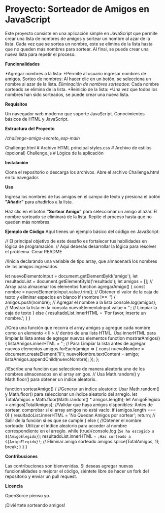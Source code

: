 # **Proyecto: Sorteador de Amigos en JavaScript**

Este proyecto consiste en una aplicación simple en JavaScript que permite crear una lista de nombres de amigos y sortear un nombre al azar de la lista. Cada vez que se sortea un nombre, este se elimina de la lista hasta que no queden más nombres para sortear. Al final, se puede crear una nueva lista para repetir el proceso.

**Funcionalidades**

*Agregar nombres a la lista: *Permite al usuario ingresar nombres de amigos.
Sorteo de nombres: Al hacer clic en un botón, se selecciona un nombre al azar de la lista.
*Eliminación de nombres sorteados:* Cada nombre sorteado se elimina de la lista.
*Reinicio de la lista: *Una vez que todos los nombres han sido sorteados, se puede crear una nueva lista.

**Requisitos**

Un navegador web moderno que soporte JavaScript.
Conocimientos básicos de HTML y JavaScript.

**Estructura del Proyecto**

*/challenge-amigo-secreto_esp-main*

Challenge.html           # Archivo HTML principal
styles.css          # Archivo de estilos (opcional)
Challenge.js           # Lógica de la aplicación

**Instalación**

Clona el repositorio o descarga los archivos.
Abre el archivo Challenge.html en tu navegador.

**Uso**

Ingresa los nombres de tus amigos en el campo de texto y presiona el botón **"Añadir"** para añadirlos a la lista.

Haz clic en el botón **"Sortear Amigo"** para seleccionar un amigo al azar. El nombre sorteado se eliminará de la lista.
Repite el proceso hasta que no queden más nombres.

**Ejemplo de Código**
Aquí tienes un ejemplo básico del código en JavaScript:

// El principal objetivo de este desafío es fortalecer tus habilidades en lógica de programación. 
// Aquí deberás desarrollar la lógica para resolver el problema. Crear README

//Inicia declarando una variable de tipo array, que almacenará los nombres de los amigos ingresados.

let nuevoElementoInput = document.getElementById('amigo');
let resultadoList = document.getElementById('resultado');
let amigos = []; // Array para almacenar los elementos
function agregarAmigo() {
    const nombre = nuevoElementoInput.value.trim(); // Obtener el valor de la caja de texto y eliminar espacios en blanco
    if (nombre !== '') {
        amigos.push(nombre); // Agregar el nombre a la lista
        console.log(amigos); // Mostrar la lista en la consola
        nuevoElementoInput.value = ''; // Limpiar la caja de texto
    } else {
        resultadoList.innerHTML = 'Por favor, inserte un nombre.';
    }
}

//Crea una función que recorra el array amigos y agregue cada nombre como un elemento < li > 
// dentro de una lista HTML. Usa innerHTML para limpiar la lista antes de agregar nuevos elementos
function mostrarAmigos() {
    listaAmigos.innerHTML = ''; // Para Limpiar la lista antes de agregar nuevos elementos
    amigos.forEach(amigo => {
        const nuevoNombre = document.createElement('li');
        nuevoNombre.textContent = amigo;
        listaAmigos.appendChild(nuevoNombre);
    });
};


//Escribe una función que seleccione de manera aleatoria uno de los nombres almacenados en el array amigos.
//  Usa Math.random() y Math.floor() para obtener un índice aleatorio.

function sortearAmigo() {
//Generar un índice aleatorio: Usar Math.random() y Math.floor() para seleccionar un índice aleatorio del arreglo.
    let TotalAmigos = Math.floor(Math.random() * amigos.length);
    let AmigoElegido = amigos[TotalAmigos];
//Validar que haya amigos disponibles: Antes de sortear, comprobar si el array amigos no está vacío.
        if (amigos.length === 0) {
            resultadoList.innerHTML = 'No Quedan Amigos por sortear';
            return; // Salir de la función si es que se cumple
            } else {
//Obtener el nombre sorteado: Utilizar el índice aleatorio para acceder al nombre correspondiente en el arreglo.
            while (true){console.log (`Se ha escogido a ${AmigoElegido}`);
            resultadoList.innerHTML = `¡Has sorteado a ${AmigoElegido}!`;
// Eliminar amigo sorteado
            amigos.splice(TotalAmigos, 1); 
            break;
            }
        }
    }


**Contribuciones**

Las contribuciones son bienvenidas. Si deseas agregar nuevas funcionalidades o mejorar el código, siéntete libre de hacer un fork del repositorio y enviar un pull request.

**Licencia**

OpenSorce pienso yo.

¡Diviértete sorteando amigos!
